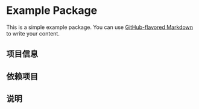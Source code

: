 # Example Package

This is a simple example package. You can use
[GitHub-flavored Markdown](https://guides.github.com/features/mastering-markdown/)
to write your content.

## 项目信息

## 依赖项目

## 说明